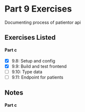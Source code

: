 # Part 9 Exercises
Documenting process of patientor api

## Exercises Listed
#### Part c
- [x] 9.8: Setup and config
- [x] 9.9: Build and test frontend
- [ ] 9.10: Type data
- [ ] 9.11: Endpoint for patients

## Notes
#### Part c